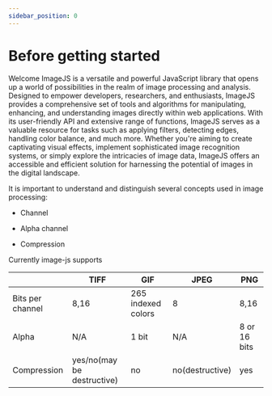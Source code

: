 ```yaml
---
sidebar_position: 0
---
```


# Before getting started

Welcome
ImageJS is a versatile and powerful JavaScript library that opens up a world of possibilities in the realm of image processing and analysis. Designed to empower developers, researchers, and enthusiasts, ImageJS provides a comprehensive set of tools and algorithms for manipulating, enhancing, and understanding images directly within web applications. With its user-friendly API and extensive range of functions, ImageJS serves as a valuable resource for tasks such as applying filters, detecting edges, handling color balance, and much more. Whether you're aiming to create captivating visual effects, implement sophisticated image recognition systems, or simply explore the intricacies of image data, ImageJS offers an accessible and efficient solution for harnessing the potential of images in the digital landscape.

It is important to understand and distinguish several concepts used in image processing:

- Channel

- Alpha channel

- Compression

Currently image-js supports

|                  | TIFF                       | GIF                | JPEG            | PNG          |
| ---------------- | -------------------------- | ------------------ | --------------- | ------------ |
| Bits per channel | 8,16                       | 265 indexed colors | 8               | 8,16         |
| Alpha            | N/A                        | 1 bit              | N/A             | 8 or 16 bits |
| Compression      | yes/no(may be destructive) | no                 | no(destructive) | yes          |
